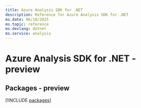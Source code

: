 ```yaml
---
title: Azure Analysis SDK for .NET
description: Reference for Azure Analysis SDK for .NET
ms.date: 06/18/2025
ms.topic: reference
ms.devlang: dotnet
ms.service: analysis
---
```

# Azure Analysis SDK for .NET - preview
## Packages - preview
[!INCLUDE [packages](analysis-index.md)]